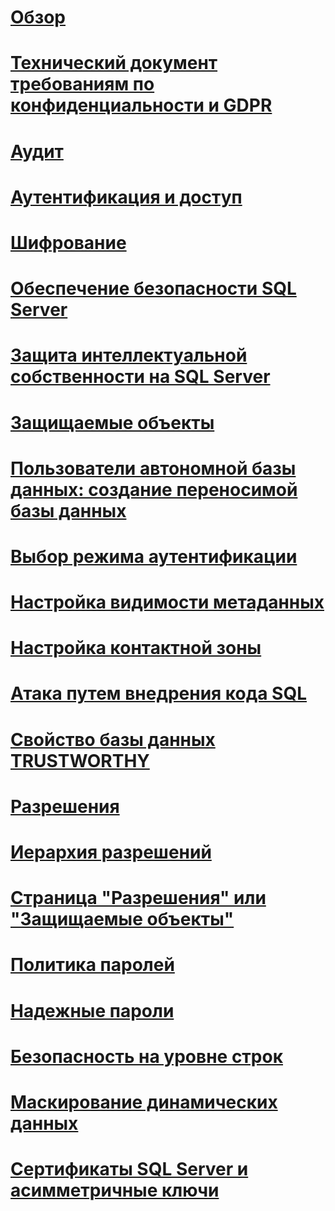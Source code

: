# [Обзор](security-center-for-sql-server-database-engine-and-azure-sql-database.md)  
# [Технический документ требованиям по конфиденциальности и GDPR](microsoft-sql-and-the-gdpr-requirements.md) 
# [Аудит](../../relational-databases/security/auditing/sql-server-audit-database-engine.md)
# [Аутентификация и доступ](../../relational-databases/security/authentication-access/getting-started-with-database-engine-permissions.md)
# [Шифрование](../../relational-databases/security/encryption/sql-server-encryption.md)
# [Обеспечение безопасности SQL Server](securing-sql-server.md)  
# [Защита интеллектуальной собственности на SQL Server](protecting-your-sql-server-intellectual-property.md)  
# [Защищаемые объекты](securables.md)  
# [Пользователи автономной базы данных: создание переносимой базы данных](contained-database-users-making-your-database-portable.md)  
# [Выбор режима аутентификации](choose-an-authentication-mode.md)  
# [Настройка видимости метаданных](metadata-visibility-configuration.md)  
# [Настройка контактной зоны](surface-area-configuration.md)  
# [Атака путем внедрения кода SQL](sql-injection.md)  
# [Свойство базы данных TRUSTWORTHY](trustworthy-database-property.md)  
# [Разрешения](permissions-database-engine.md)  
# [Иерархия разрешений](permissions-hierarchy-database-engine.md)  
# [Страница "Разрешения" или "Защищаемые объекты"](permissions-or-securables-page.md)  
# [Политика паролей](password-policy.md)  
# [Надежные пароли](strong-passwords.md)  
# [Безопасность на уровне строк](row-level-security.md)  
# [Маскирование динамических данных](dynamic-data-masking.md)  
# [Сертификаты SQL Server и асимметричные ключи](sql-server-certificates-and-asymmetric-keys.md)  
